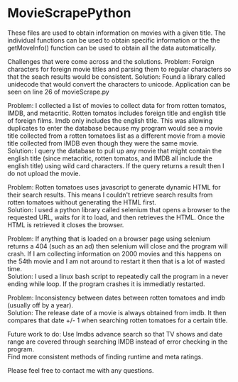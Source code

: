 # MovieScrapePython
These files are used to obtain information on movies with a given title.  The individual functions can 
be used to obtain specific information or the the getMoveInfo() function can be used to obtain all the 
data automatically.  

Challenges that were come across and the solutions.
  Problem: Foreign characters for foreign movie titles and parsing them to regular characters so that the
  seach results would be consistent.
  Solution:  Found a library called unidecode that would convert the characters to unicode.  Application can 
  be seen on line 26 of movieScrape.py

  Problem: I collected a list of movies to collect data for from rotten tomatos, IMDB, and metacritic.  Rotten tomatos includes foreign
  title and english title of foreign films.  Imdb only includes the english title.  This was allowing duplicates 
  to enter the database because my program would see a movie title collected from a rotten tomatoes list as a different movie from 
  a movie title collected from IMDB even though they were the same movie.  
  Solution:  I query the database to pull up any movie that might contain the english title (since metacritic, rotten 
  tomatos, and IMDB all include the english title) using wild card characters.  If the query returns a result then I
  do not upload the movie.  

  Problem: Rotten tomatoes uses javascript to generate dynamic HTML for their search results.  This means I couldn't retrieve search
  results from rotten tomatoes without generating the HTML first.  
  Solution: I used a python library called selenium that opens a browser to the requested URL, waits for it to load, and then retrieves
  the HTML.  Once the HTML is retrieved it closes the browser.  

  Problem:  If anything that is loaded on a browser page using selenium returns a 404 (such as an ad) then selenium will close and 
  the program will crash. If I am collecting information on 2000 movies and this happens on the 54th movie and I am not around to 
  restart it then that is a lot of wasted time.  
  Solution:  I used a linux bash script to repeatedly call the program in a never ending while loop.  If the program crashes it is 
  immediatly restarted.  

  Problem:  Inconsistency between dates between rotten tomatoes and imdb (usually off by a year).  
  Solution:  The release date of a movie is always obtained from imdb.  It then compares that date +/- 1 when searching rotten tomatoes
  for a certain title.  

Future work to do:
  Use Imdbs advance search so that TV shows and date range are covered through searching IMDB instead of error checking in the program.  
  Find more consistent methods of finding runtime and meta ratings.

Please feel free to contact me with any questions. 

